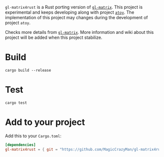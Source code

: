 `gl-matrix4rust` is a Rust porting version of [`gl-matrix`](https://github.com/toji/gl-matrix). This project is experimental and keeps developing along with project [`atoy`](https://github.com/MagicCrazyMan/atoy). The implementation of this project may changes during the development of project `atoy`.

Checks more details from [`gl-matrix`](https://github.com/toji/gl-matrix). More information and wiki about this project will be added when this project stabilize.

# Build

``` shell
cargo build --release
```

# Test

``` shell
cargo test
```

# Add to your project

Add this to your `Cargo.toml`:

``` toml
[dependencies]
gl-matrix4rust = { git = "https://github.com/MagicCrazyMan/gl-matrix4rust" }
```